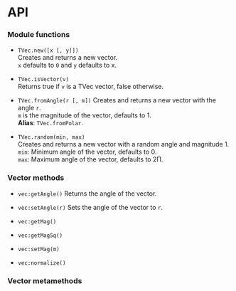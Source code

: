 # API
### Module functions
* `TVec.new([x [, y]])` <br/>
Creates and returns a new vector. <br/>
`x` defaults to `0` and `y` defaults to x. <br/>

* `TVec.isVector(v)` <br/>
Returns true if `v` is a TVec vector, false otherwise. <br/>

* `TVec.fromAngle(r [, m])`
Creates and returns a new vector with the angle `r`. <br/>
`m` is the magnitude of the vector, defaults to 1. <br/>
**Alias**: `TVec.fromPolar`. <br/>

* `TVec.random(min, max)` <br/>
Creates and returns a new vector with a random angle and magnitude 1. <br/>
`min`: Minimum angle of the vector, defaults to 0. <br/>
`max`: Maximum angle of the vector, defaults to 2Π. <br/>


### Vector methods
* `vec:getAngle()`
Returns the angle of the vector.
* `vec:setAngle(r)`
Sets the angle of the vector to `r`.
* `vec:getMag()`

* `vec:getMagSq()`

* `vec:setMag(m)`

* `vec:normalize()`



### Vector metamethods